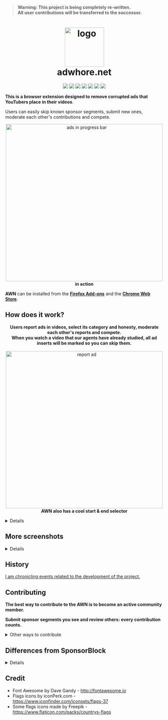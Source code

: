 > **Warning: This project is being completely re-written.**  
> **All user contributions will be transferred to the successor.**

<h1 align="center"><a href="https://adwhore.net"><img src="https://i.imgur.com/siqpaEu.png" alt="logo" width="125"></img></a></br>adwhore.net </h1>

<p align="center">
<img src="https://img.shields.io/badge/dynamic/json?label=users&query=global.users&url=https%3A%2F%2Fkarma.adwhore.net%3A47976%2FstatsMini" >
  <img src="https://img.shields.io/badge/dynamic/json?label=segments&query=global.reports&url=https%3A%2F%2Fkarma.adwhore.net%3A47976%2FstatsMini" >
  <a href = "https://chrome.google.com/webstore/detail/emfkjghgdkajicmnicojahgojkemagcm"><img src="https://img.shields.io/chrome-web-store/users/emfkjghgdkajicmnicojahgojkemagcm?label=chrome%20users"></a>
<a href = "https://chrome.google.com/webstore/detail/emfkjghgdkajicmnicojahgojkemagcm"><img src="https://img.shields.io/chrome-web-store/rating/emfkjghgdkajicmnicojahgojkemagcm?label=chrome%20rating"></a>
<a href = "https://addons.mozilla.org/ru/firefox/addon/adwhore-net/"><img src="https://img.shields.io/amo/users/adwhore-net?label=firefox%20users"></a>
<a href = "https://addons.mozilla.org/ru/firefox/addon/adwhore-net/"><img src="https://img.shields.io/amo/rating/adwhore-net?label=firefox%20rating"></a>
<img src="https://img.shields.io/date/1596521629?label=released" >

</p>

**This is a browser extension designed to remove corrupted ads that YouTubers place in their videos**.

Users can easily skip known sponsor segments, submit new ones, moderate each other's contributions and compete.
<p align="center">
  <img src="https://i.imgur.com/LyEw8OZ.png" alt="ads in progress bar" width="500"></img></br>
  <b>in action</b>
</p>

**AWN** can be installed from the **[Firefox Add-ons](https://addons.mozilla.org/en/firefox/addon/adwhore-net/)** and the **[Chrome Web Store](https://chrome.google.com/webstore/detail/adwhorenet/emfkjghgdkajicmnicojahgojkemagcm)**.  

## How does it work?
<p align="center">
<b>Users report ads in videos, select its category and honesty, moderate each other's reports and compete.</br>
When you watch a video that our agents have already studied, all ad inserts will be marked so you can skip them.</b></br></br>
<img src="https://i.imgur.com/oBqAp8E.png" alt="report ad" width="500"></img></br>
<b>AWN also has a cool start & end selector</b>
</p>

<details>

The **acceptance level** is also being calculated for every ad.  
It depends on a blogger's previous behaviour and current ad category.  

It will be higher if the blogger is honest with his audience and doesn't advertise questionable products.  
But if AWN finds out that the blogger sells his audience's trust... he will be marked as an adwhore and treated accordingly!  

If the acceptance level is below set by you, the ad will be skipped automatically.

By default, the acceptance level is 70%, and ads are skipped only if the YouTuber doesn't state an ad integration in his video.  
You can adjust settings however you want.

**ADWHORE.NET** uses an advanced reputation system to fight vandalism:  
* Server calculates the trust index for each ad to be auto skipped if the trust calculated is high enough. (set by you)
* People with a high reputation act as moderators without even knowing about it.  
* If the system detects vandalism, all user contributions and impact on other users will be eliminated using a [StalinSort](https://github.com/gustavo-depaula/stalin-sort)-like algorithm.
* Admin team checks segments from time to time to reward people with a reputation to moderate each other.

The project's primary goal is to collect information on HOW and WHAT bloggers advertise to divide them into two camps: conscientious and adwhores.

When enough data has been collected, the system will be able to identify conscientious bloggers, and the extension will alert you to bloggers who repeatedly advertised controversial products or were involved in creating their viewers for money.
</details>

## More screenshots
<details>
<p align="center">
<img src="https://i.imgur.com/RfkQTWd.png" alt="report ad" width="500"></img></br>
<b>We use category to determine if ad is acceptable.</b></br></br>
<img src="https://i.imgur.com/C2OshAA.png" alt="report ad" width="500"></img></br>
<b>Skip an ad automagically or with a simple click.</b></br></br>
<img src="https://i.imgur.com/uDAAwnr.png" alt="report ad" width="500"></img></br>
<b>Become the pathfinder. Be the hero!</br>Cool stats will arrive later!</b></br>
</p>
</details>

## History
[I am chronicling events related to the development of the project.](HISTORY.md)

## Contributing
**The best way to contribute to the AWN is to become an active community member.**  

**Submit sponsor segments you see and review others: every contribution counts.**
<details>
 <summary>Other ways to contribute</summary>

* **Your ideas and thoughts are welcome.**
  * Use GitHub issues to share your bug reports/feedback.
* **AWN Extension is an Open Source project.**
  * Extension is licensed under GPLv3.  
  * AWN server has a closed source code.  
  * AWN database is not available for public access.
* **Contribute with code.**
  * At the moment, I don't need the help of the FOSS community to develop the AWN extension.  
  * If you want your code in the AWN for some reason, you would need to sign the [CLA](https://en.wikipedia.org/wiki/Contributor_License_Agreement).  
  * Otherwise, your PR will not be merged.
</details>

## Differences from SponsorBlock
<details>

> [SponsorBlock](https://github.com/ajayyy/SponsorBlock) is an open-source crowdsourced browser extension to skip sponsor segments in YouTube videos.

It has gained popularity due to its transparency, open-source development, and integration with [YouTube Vanced](https://vancedapp.com/).

I have never used sponsorblock as a user, so it is not suitable for me to compare projects from the user's side.

But I still have something to mention since I have often been asked why I and the awn exist at all.

**First of all:**
* AWN is just an MVP created to test the idea.
  * It is intended to collect feedback and take it into account when developing the main project. Therefore, the current functionality of the extension will be only a tiny part.
  * Main problem AWN (fraudulent ads in the popular channels) is trying to solve doesn't exist in US/EU at all.
  * This project would not be complete without a chrome extension: for now, it's just an MVP written in 2 weeks.    
* SponsorBlock seems to be a mature adblocker without any hidden purpose.

As a developer, I can say that AWN and SponsorBlock have different goals, approaches to solving the problem of advertising, and substantial architectural differences.

For example, SponsorBlock is much more radical, while awn is distinguishing creative advertising from shit.

**For me, the ad segment blocker is just one of the means to achieve the goals of another project and not the end goal, as in the case of SponsorBlock.**

Due to some life circumstances, the development of such a big project has been delayed.  
I made a lot of mistakes while developing it.  
I'm just an amateur, but I hope I will be able to bring the main project live in 2022.  
When it is finished, the difference between my project and SponsorBlock will be obvious to remove this section.

As for now, if you are looking for a reliable source of ad segments, use sponsorblock.  
Then try my extension and give me feedback on what you disliked most :)

### Why don't you also use SponsorBlock's open database?
> SponsorBlock database is licensed under [CC BY-NC-SA 4.0](https://creativecommons.org/licenses/by-nc-sa/4.0/).

[CC BY-NC-SA 4.0](https://creativecommons.org/licenses/by-nc-sa/4.0/) means that I'd had to share all my project's private segments database under the same license and promise to never make money with any of my private data because parts of it were adapted from the SponsorBlock's database.  

Ajayyy still owns his project's data and can do whatever he wants, but not me. This is not acceptable for me.

Also, simple segment bounds and sponsorblock's category are not enough for the awn to function: awn needs much more data.

There was also a SponsorBlock API integration which [was removed](https://github.com/qrlk/adwhore.net/blob/master/HISTORY.md#sponsorblock-api-removal).
  
I had an idea to implement the import of your own segments from the sponsorblock database into the awn's successor database in the future. To do this, you will need to know the private key of the SponsorBlock user. This will most likely be possible from a technical, ethical, and legal point of view, but it's not a priority at the moment.
</details>

## Credit
* Font Awesome by Dave Gandy - http://fontawesome.io
* Flags icons by iconPerk.com - https://www.iconfinder.com/iconsets/flags-37
* Some flags icons made by Freepik - https://www.flaticon.com/packs/countrys-flags
